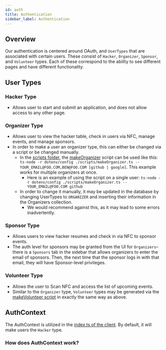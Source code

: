 ```yaml
---
id: auth
title: Authentication
sidebar_label: Authentication
---
```


## Overview

Our authentication is centered around OAuth, and `UserTypes` that are associated with certain users. These consist of `Hacker`, `Organizer`, `Sponsor`, and `Volunteer` types. Each of these correspond to the ability to see different pages and have different functionality.

## User Types

### Hacker Type

- Allows user to start and submit an application, and does not allow access to any other page.

### Organizer Type

- Allows user to view the hacker table, check in users via NFC, manage events, and manage sponsors.
- In order to make a user an organizer type, this can either be changed via a script or be changed manually.
  - In the [scripts folder](../../../scripts/makeOrganizer.ts), the [makeOrganizer](../../../scripts/makeOrganizer.ts) script can be used like this: `ts-node -r dotenv/config ./scripts/makeOrganizer.ts -- YOUR_EMAIL@FOO.COM,BEN@FOO.COM [github | google]`. This example works for multiple organizers at once.
    - Here is an example of using the script on a single user: `ts-node -r dotenv/config ./scripts/makeOrganizer.ts -- YOUR_EMAIL@FOO.COM github`
  - In order to change it manually, it may be updated in the database by changing UserTypes to `ORGANIZER` and inserting their information in the Organizers collection.
    - We would recommend against this, as it may lead to some errors inadvertently.

### Sponsor Type

- Allows users to view hacker resumes and check in via NFC to sponsor events.
- The auth level for sponsors may be granted from the UI for `Organizers`–there is a `Sponsors` tab in the sidebar that allows organizers to enter the email of sponsors. Then, the next time that the sponsor logs in with that email, they will have Sponsor-level privileges.

### Volunteer Type

- Allows the user to Scan NFC and access the list of upcoming events.
- Similar to the `Organizer` type, `Volunteer` types may be generated via the [makeVolunteer script](../../../scripts/makeVolunteer.ts) in exactly the same way as above.

## AuthContext

The AuthContext is utilized in the [index.ts of the client](https://github.com/VandyHacks/vaken/blob/staging/src/client/app.tsx). By default, it will make users the `Hacker` type.

### How does AuthContext work?
